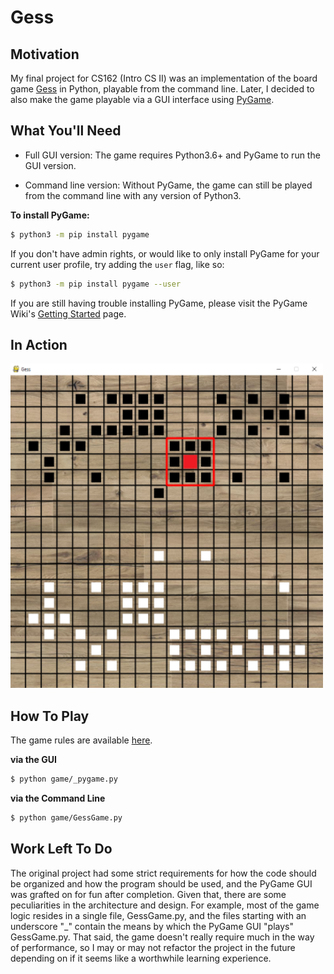 # Gess

## Motivation

My final project for CS162 (Intro CS II) was an implementation of the board game [Gess](https://www.chessvariants.com/crossover.dir/gess.html) in Python, playable from the command line. Later, I decided to also make the game playable via a GUI interface using [PyGame](https://www.pygame.org/).

## What You'll Need

* Full GUI version: 
The game requires Python3.6+ and PyGame to run the GUI version. 

* Command line version:
Without PyGame, the game can still be played from the command line with any version of Python3.

**To install PyGame:**

```bash
$ python3 -m pip install pygame
```

If you don't have admin rights, or would like to only install PyGame for your current user profile, try adding the `user` flag, like so:

```bash
$ python3 -m pip install pygame --user
```

If you are still having trouble installing PyGame, please visit the PyGame Wiki's [Getting Started](https://www.pygame.org/wiki/GettingStarted) page.

## In Action

![Image of game being played](images/in_action_sm.png)

## How To Play

The game rules are available [here](https://www.chessvariants.com/crossover.dir/gess.html#:~:text=There%20are%20two%20players%2C%20black,belonging%20to%20the%20opposing%20player.).

**via the GUI**

```bash
$ python game/_pygame.py
```

**via the Command Line**

```bash
$ python game/GessGame.py
```

## Work Left To Do

The original project had some strict requirements for how the code should be organized and how the program should be used, and the PyGame GUI was grafted on for fun after completion. Given that, there are some peculiarities in the architecture and design. For example, most of the game logic resides in a single file, GessGame.py, and the files starting with an underscore "_" contain the means by which the PyGame GUI "plays" GessGame.py. That said, the game doesn't really require much in the way of performance, so I may or may not refactor the project in the future depending on if it seems like a worthwhile learning experience.
